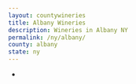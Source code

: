 ```yaml
---
layout: countywineries
title: Albany Wineries
description: Wineries in Albany NY
permalink: /ny/albany/
county: albany
state: ny
---
```

-
